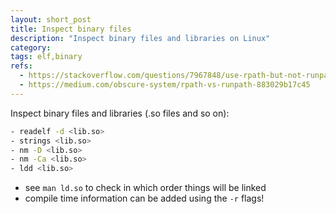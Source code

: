 ```yaml
---
layout: short_post
title: Inspect binary files
description: "Inspect binary files and libraries on Linux"
category:
tags: elf,binary
refs:
  - https://stackoverflow.com/questions/7967848/use-rpath-but-not-runpath
  - https://medium.com/obscure-system/rpath-vs-runpath-883029b17c45
---
```


Inspect binary files and libraries (.so files and so on):
```bash
- readelf -d <lib.so>
- strings <lib.so>
- nm -D <lib.so>
- nm -Ca <lib.so>
- ldd <lib.so>
```

- see `man ld.so` to check in which order things will be linked
- compile time information can be added using the `-r` flags!
